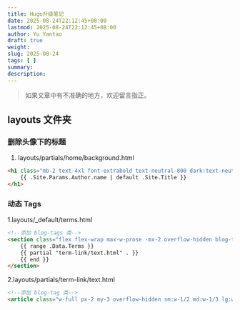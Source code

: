 ```yaml
---
title: Hugo升级笔记
date: 2025-08-24T22:12:45+08:00
lastmod: 2025-08-24T22:12:45+08:00
author: Yu Yantao
draft: true
weight:
slug: 2025-08-24
tags: [ ]
summary:
description: 
---
```


> 如果文章中有不准确的地方，欢迎留言指正。

## layouts 文件夹

### 删除头像下的标题

1. layouts/partials/home/background.html

```html
<h1 class="mb-2 text-4xl font-extrabold text-neutral-800 dark:text-neutral-200">
    {{ .Site.Params.Author.name | default .Site.Title }}
</h1>
```

### 动态 Tags 
1.layouts/_default/terms.html
```html
<!--添加 blog-tags 类-->
<section class="flex flex-wrap max-w-prose -mx-2 overflow-hidden blog-tags">
    {{ range .Data.Terms }}
    {{ partial "term-link/text.html" . }}
    {{ end }}
</section>
```
2.layouts/partials/term-link/text.html
```html
<!--添加 blog-tag 类-->
<article class="w-full px-2 my-3 overflow-hidden sm:w-1/2 md:w-1/3 lg:w-1/4 xl:w-1/4 blog-tag">
```